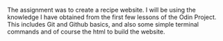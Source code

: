 The assignment was to create a recipe website.
I will be using the knowledge I have obtained from the first few lessons of the Odin Project. 
This includes Git and Github basics, and also some simple terminal commands and of course the html to build the website.
